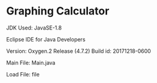 # Graphing Calculator

JDK  Used: JavaSE-1.8

Eclipse IDE for Java Developers

Version: Oxygen.2 Release (4.7.2)
Build id: 20171218-0600

Main File: Main.java

Load File: file
